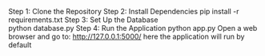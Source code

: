 Step 1: Clone the Repository
Step 2: Install Dependencies
  pip install -r requirements.txt
Step 3: Set Up the Database  
  python database.py
Step 4: Run the Application
   python app.py
Open a web browser and go to:
  http://127.0.0.1:5000/
here the application will run by default
